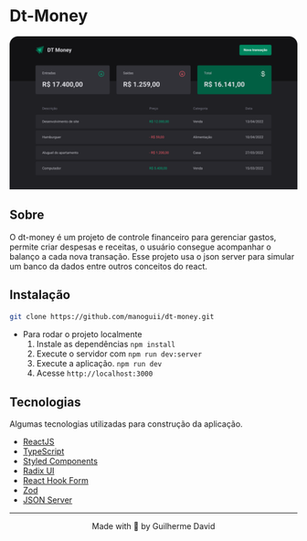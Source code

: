 # Dt-Money

<img
  alt='Imagem do projeto'
  src='public/dt-money.png'
/>

## Sobre

O dt-money é um projeto de controle financeiro para gerenciar gastos, permite criar despesas e receitas, o usuário consegue acompanhar o balanço a cada nova transação. Esse projeto usa o json server para simular um banco da dados entre outros conceitos do react.

## Instalação

```bash
git clone https://github.com/manoguii/dt-money.git
```

- Para rodar o projeto localmente
  1. Instale as dependências ```npm install```
  2. Execute o servidor com `npm run dev:server`
  3. Execute a aplicação. ```npm run dev```
  4. Acesse `http://localhost:3000`

## Tecnologias

Algumas tecnologias utilizadas para construção da aplicação.

- [ReactJS](https://reactjs.org/)
- [TypeScript](https://www.typescriptlang.org/)
- [Styled Components](https://styled-components.com/)
- [Radix UI](https://www.radix-ui.com/)
- [React Hook Form](https://www.react-hook-form.com/)
- [Zod](https://zod.dev/)
- [JSON Server](https://github.com/typicode/json-server)

---

<center>Made with 💙 by Guilherme David</center>
